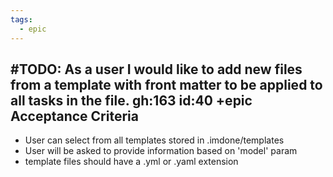 ```yaml
---
tags:
  - epic
---
```

#TODO: As a user I would like to add new files from a template with front matter to be applied to all tasks in the file. gh:163 id:40 +epic
 Acceptance Criteria
 ----
 - User can select from all templates stored in .imdone/templates
 - User will be asked to provide information based on 'model' param
 - template files should have a .yml or .yaml extension
